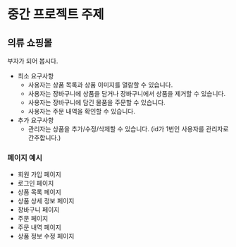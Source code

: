 # 중간 프로젝트 주제

## 의류 쇼핑몰

부자가 되어 봅시다.

- 최소 요구사항
  - 사용자는 상품 목록과 상품 이미지를 열람할 수 있습니다.
  - 사용자는 장바구니에 상품을 담거나 장바구니에서 상품을 제거할 수 있습니다.
  - 사용자는 장바구니에 담긴 물품을 주문할 수 있습니다.
  - 사용자는 주문 내역을 확인할 수 있습니다.
- 추가 요구사항
  - 관리자는 상품을 추가/수정/삭제할 수 있습니다. (id가 1번인 사용자를 관리자로 간주합니다.)

### 페이지 예시

- 회원 가입 페이지
- 로그인 페이지
- 상품 목록 페이지
- 상품 상세 정보 페이지
- 장바구니 페이지
- 주문 페이지
- 주문 내역 페이지
- 상품 정보 수정 페이지
